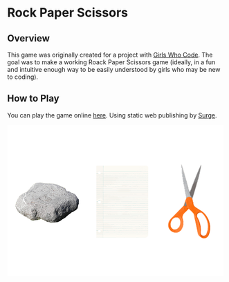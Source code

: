 # Rock Paper Scissors

## Overview

This game was originally created for a project with [Girls Who Code](https://girlswhocode.com/). The goal was to make a working Roack Paper Scissors game (ideally, in a fun and intuitive enough way to be easily understood by girls who may be new to coding).

## How to Play

You can play the game online [here](http://tight-breakfast.surge.sh/). Using static web publishing by [Surge](https://surge.sh/).

![alt text](banner.png)
